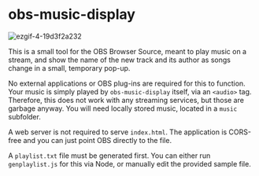 # obs-music-display

![ezgif-4-19d3f2a232](https://user-images.githubusercontent.com/462484/231411195-22e93270-d454-45bb-94a7-859086fd9f12.gif)

This is a small tool for the OBS Browser Source, meant to play music on a stream, and show the name of the new track and its author as songs change in a small, temporary pop-up.

No external applications or OBS plug-ins are required for this to function. Your music is simply played by `obs-music-display` itself, via an `<audio>` tag.
Therefore, this does not work with any streaming services, but those are garbage anyway. You will need locally stored music, located in a `music` subfolder.

A web server is not required to serve `index.html`. The application is CORS-free and you can just point OBS directly to the file.

A `playlist.txt` file must be generated first. You can either run `genplaylist.js` for this via Node, or manually edit the provided sample file.
